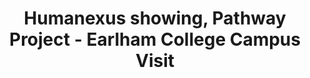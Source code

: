 ---
dateStart: 2016-04-01
dateEnd:
title: "Humanexus showing, Pathway Project - Earlham College Campus Visit"
venue: "Indiana University"
organizer: Cassidy Sugimoto
credit:
city: Bloomington
state: IN
country: USA
pdfLink:
venueImages:
---
